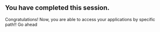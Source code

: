 ## You have completed this session.

Congratulations!
Now, you are able to access your applications by specific path!! Go ahead
